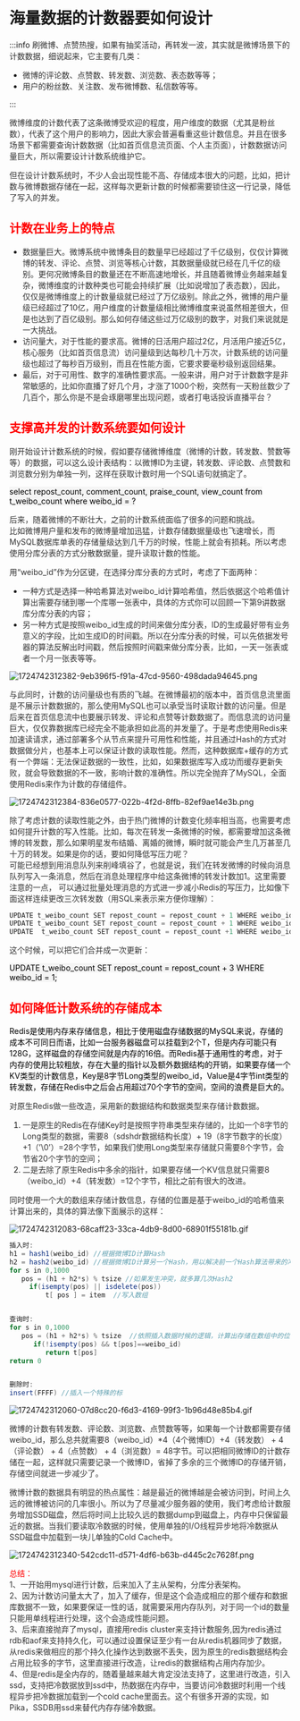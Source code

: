 # 海量数据的计数器要如何设计

:::info
<font style="color:rgb(51, 51, 51);">刷微博、点赞热搜，如果有抽奖活动，再转发一波，其实就是微博场景下的计数数据，细说起来，它主要有几类：</font>

+ <font style="color:rgb(51, 51, 51);">微博的评论数、点赞数、转发数、浏览数、表态数等等；</font>
+ <font style="color:rgb(51, 51, 51);">用户的粉丝数、关注数、发布微博数、私信数等等。</font>

:::



<font style="color:rgb(51, 51, 51);">微博维度的计数代表了这条微博受欢迎的程度，用户维度的数据（尤其是粉丝数），代表了这个用户的影响力，因此大家会普遍看重这些计数信息。并且在很多场景下都需要查询计数数据（比如首页信息流页面、个人主页面），计数数据访问量巨大，所以需要设计计数系统维护它。</font>

<font style="color:rgb(51, 51, 51);">但在设计计数系统时，不少人会出现性能不高、存储成本很大的问题，比如，把计数与微博数据存储在一起，这样每次更新计数的时候都需要锁住这一行记录，降低了写入的并发。</font>

## <font style="color:rgb(255, 0, 0);">计数在业务上的特点</font>
+ <font style="color:rgb(51, 51, 51);">数据量巨大。微博系统中微博条目的数量早已经超过了千亿级别，仅仅计算微博的转发、评论、点赞、浏览等核心计数，其数据量级就已经在几千亿的级别。更何况微博条目的数量还在不断高速地增长，并且随着微博业务越来越复杂，微博维度的计数种类也可能会持续扩展（比如说增加了表态数），因此，仅仅是微博维度上的计数量级就已经过了万亿级别。除此之外，微博的用户量级已经超过了10亿，用户维度的计数量级相比微博维度来说虽然相差很大，但是也达到了百亿级别。那么如何存储这些过万亿级别的数字，对我们来说就是一大挑战。</font>
+ <font style="color:rgb(51, 51, 51);">访问量大，对于性能的要求高。微博的日活用户超过2亿，月活用户接近5亿，核心服务（比如首页信息流）访问量级到达每秒几十万次，计数系统的访问量级也超过了每秒百万级别，而且在性能方面，它要求要毫秒级别返回结果。</font>
+ <font style="color:rgb(51, 51, 51);">最后，对于可用性、数字的准确性要求高。一般来讲，用户对于计数数字是非常敏感的，比如你直播了好几个月，才涨了1000个粉，突然有一天粉丝数少了几百个，那么你是不是会琢磨哪里出现问题，或者打电话投诉直播平台？</font>

## <font style="color:rgb(255, 0, 0);">支撑高并发的计数系统要如何设计</font>
<font style="color:rgb(51, 51, 51);">刚开始设计计数系统的时候，假如要存储微博维度（微博的计数，转发数、赞数等等）的数据，可以这么设计表结构：以微博ID为主键，转发数、评论数、点赞数和浏览数分别为单独一列，这样在获取计数时用一个SQL语句就搞定了。</font>

<font style="color:rgb(0, 0, 0);background-color:rgb(245, 245, 245);">select repost_count, comment_count, praise_count, view_count from t_weibo_count where weibo_id = ?</font>

<font style="color:rgb(51, 51, 51);">后来，随着微博的不断壮大，之前的计数系统面临了很多的问题和挑战。</font><font style="color:rgb(51, 51, 51);">  
</font><font style="color:rgb(51, 51, 51);">比如微博用户量和发布的微博量增加迅猛，计数存储数据量级也飞速增长，而MySQL数据库单表的存储量级达到几千万的时候，性能上就会有损耗。所以考虑使用分库分表的方式分散数据量，提升读取计数的性能。</font>

<font style="color:rgb(51, 51, 51);">用“weibo_id”作为分区键，在选择分库分表的方式时，考虑了下面两种：</font>

+ <font style="color:rgb(51, 51, 51);">一种方式是选择一种哈希算法对weibo_id计算哈希值，然后依据这个哈希值计算出需要存储到哪一个库哪一张表中，具体的方式你可以回顾一下第9讲数据库分库分表的内容；</font>
+ <font style="color:rgb(51, 51, 51);">另一种方式是按照weibo_id生成的时间来做分库分表，ID的生成最好带有业务意义的字段，比如生成ID的时间戳。所以在分库分表的时候，可以先依据发号器的算法反解出时间戳，然后按照时间戳来做分库分表，比如，一天一张表或者一个月一张表等等。</font>

<font style="color:rgb(51, 51, 51);"></font>

![1724742312382-9eb396f5-f91a-47cd-9560-498dada94645.png](./img/sfy-auTVkq-gba3L/1724742312382-9eb396f5-f91a-47cd-9560-498dada94645-414803.png)

<font style="color:rgb(51, 51, 51);"></font>

<font style="color:rgb(51, 51, 51);"></font>

<font style="color:rgb(51, 51, 51);">与此同时，计数的访问量级也有质的飞越。在微博最初的版本中，首页信息流里面是不展示计数数据的，那么使用MySQL也可以承受当时读取计数的访问量。但是后来在首页信息流中也要展示转发、评论和点赞等计数数据了。而信息流的访问量巨大，仅仅靠数据库已经完全不能承担如此高的并发量了。于是考虑使用Redis来加速读请求，通过部署多个从节点来提升可用性和性能，并且通过Hash的方式对数据做分片，也基本上可以保证计数的读取性能。然而，这种数据库+缓存的方式有一个弊端：无法保证数据的一致性，比如，如果数据库写入成功而缓存更新失败，就会导致数据的不一致，影响计数的准确性。所以完全抛弃了MySQL，全面使用Redis来作为计数的存储组件。</font>

![1724742312384-836e0577-022b-4f2d-8ffb-82ef9ae14e3b.png](./img/sfy-auTVkq-gba3L/1724742312384-836e0577-022b-4f2d-8ffb-82ef9ae14e3b-682460.png)

<font style="color:rgb(51, 51, 51);"></font>

<font style="color:rgb(51, 51, 51);"></font>

<font style="color:rgb(51, 51, 51);">除了考虑计数的读取性能之外，由于热门微博的计数变化频率相当高，也需要考虑如何提升计数的写入性能。比如，每次在转发一条微博的时候，都需要增加这条微博的转发数，那么如果明星发布结婚、离婚的微博，瞬时就可能会产生几万甚至几十万的转发。如果是你的话，要如何降低写压力呢？</font><font style="color:rgb(51, 51, 51);">  
</font><font style="color:rgb(51, 51, 51);">可能已经想到用消息队列来削峰填谷了，也就是说，我们在转发微博的时候向消息队列写入一条消息，然后在消息处理程序中给这条微博的转发计数加1。这里需要注意的一点， 可以通过批量处理消息的方式进一步减小Redis的写压力，比如像下面这样连续更改三次转发数（用SQL来表示来方便你理解）：</font>

```java
UPDATE t_weibo_count SET repost_count = repost_count + 1 WHERE weibo_id = 1; 
UPDATE t_weibo_count SET repost_count = repost_count + 1 WHERE weibo_id = 1;  
UPDATE  t_weibo_count SET repost_count = repost_count +1 WHERE weibo_id = 1;
```

<font style="color:rgb(51, 51, 51);">这个时候，可以把它们合并成一次更新：</font>

<font style="color:rgb(0, 0, 0);background-color:rgb(245, 245, 245);">UPDATE t_weibo_count SET repost_count = repost_count + 3 WHERE weibo_id = 1; </font>

## <font style="color:rgb(255, 0, 0);">如何降低计数系统的存储成本</font>
<font style="color:rgb(0, 0, 0);">Redis是使用内存来存储信息，相比于使用磁盘存储数据的MySQL来说，存储的成本不可同日而语，比如一台服务器磁盘可以挂载到2个T，但是内存可能只有128G，这样磁盘的存储空间就是内存的16倍。而Redis基于通用性的考虑，对于内存的使用比较粗放，存在大量的指针以及额外数据结构的开销，如果要存储一个KV类型的计数信息，Key是8字节Long类型的weibo_id，Value是4字节int类型的转发数，存储在Redis中之后会占用超过70个字节的空间，空间的浪费是巨大的。</font>

<font style="color:rgb(51, 51, 51);">对原生Redis做一些改造，采用新的数据结构和数据类型来存储计数数据。</font>

1. <font style="color:rgb(51, 51, 51);">一是原生的Redis在存储Key时是按照字符串类型来存储的，比如一个8字节的Long类型的数据，需要8（sdshdr数据结构长度）+ 19（8字节数字的长度）+1（’\0’）=28个字节，如果我们使用Long类型来存储就只需要8个字节，会节省20个字节的空间；</font>
2. <font style="color:rgb(51, 51, 51);">二是去除了原生Redis中多余的指针，如果要存储一个KV信息就只需要8（weibo_id）+4（转发数）=12个字节，相比之前有很大的改进。</font>

<font style="color:rgb(51, 51, 51);">同时使用一个大的数组来存储计数信息，存储的位置是基于weibo_id的哈希值来计算出来的，具体的算法像下面展示的这样：</font>

![1724742312083-68caff23-33ca-4db9-8d00-68901f55181b.gif](./img/sfy-auTVkq-gba3L/1724742312083-68caff23-33ca-4db9-8d00-68901f55181b-288753.gif)

```java
插入时:
h1 = hash1(weibo_id) //根据微博ID计算Hash
h2 = hash2(weibo_id) //根据微博ID计算另一个Hash，用以解决前一个Hash算法带来的冲突
for s in 0,1000
   pos = (h1 + h2*s) % tsize //如果发生冲突，就多算几次Hash2
     if(isempty(pos) || isdelete(pos))
         t[ pos ] = item  //写入数组


查询时:
for s in 0,1000
   pos = (h1 + h2*s) % tsize  //依照插入数据时候的逻辑，计算出存储在数组中的位置
      if(!isempty(pos) && t[pos]==weibo_id)
         return t[pos]
return 0 


删除时:
insert(FFFF) //插入一个特殊的标
```

![1724742312060-07d8cc20-f6d3-4169-99f3-1b96d48e85b4.gif](./img/sfy-auTVkq-gba3L/1724742312060-07d8cc20-f6d3-4169-99f3-1b96d48e85b4-109493.gif)

<font style="color:rgb(51, 51, 51);">微博的计数有转发数、评论数、浏览数、点赞数等等，如果每一个计数都需要存储weibo_id，那么总共就需要8（weibo_id）*4（4个微博ID）+4（转发数） + 4（评论数） + 4（点赞数） + 4（浏览数）= 48字节。可以把相同微博ID的计数存储在一起，这样就只需要记录一个微博ID，省掉了多余的三个微博ID的存储开销，存储空间就进一步减少了。</font>

<font style="color:rgb(51, 51, 51);">微博计数的数据具有明显的热点属性：越是最近的微博越是会被访问到，时间上久远的微博被访问的几率很小。所以为了尽量减少服务器的使用，我们考虑给计数服务增加SSD磁盘，然后将时间上比较久远的数据dump到磁盘上，内存中只保留最近的数据。当我们要读取冷数据的时候，使用单独的I/O线程异步地将冷数据从SSD磁盘中加载到一块儿单独的Cold Cache中。</font>

<font style="color:rgb(51, 51, 51);"></font>

![1724742312340-542cdc11-d571-4df6-b63b-d445c2c7628f.png](./img/sfy-auTVkq-gba3L/1724742312340-542cdc11-d571-4df6-b63b-d445c2c7628f-264786.png)

<font style="color:rgb(51, 51, 51);"></font>

<font style="color:rgb(255, 0, 0);">总结：</font><font style="color:rgb(51, 51, 51);">  
</font><font style="color:rgb(51, 51, 51);">1、一开始用mysql进行计数，后来加入了主从架构，分库分表架构。  
</font><font style="color:rgb(51, 51, 51);">2、因为计数访问量太大了，加入了缓存，但是这个会造成相应的那个缓存和数据库数据不一致，如果要保证一性的话，就需要采用内存队列，对于同一个id的数量只能用单线程进行处理，这个会造成性能问题。  
</font><font style="color:rgb(51, 51, 51);">3、后来直接抛弃了mysql，直接用redis cluster来支持计数服务,因为redis通过rdb和aof来支持持久化，可以通过设置保证至少有一台从redis机器同步了数据，从redis来做相应的那个持久化操作达到数据不丢失，因为原生的redis数据结构会占用比较多的字节，这里直接进行改造，让redis的数据结构占用内存加少。  
</font><font style="color:rgb(51, 51, 51);">4、但是redis是全内存的，随着量越来越大肯定没法支持了，这里进行改造，引入ssd，支持把冷数据放到ssd中，热数据在内存中，当要访问冷数据时利用一个线程异步把冷数据加载到一个cold cache里面去。这个有很多开源的实现，如Pika，SSDB用ssd来替代内存存储冷数据。</font>


